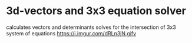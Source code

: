 # 3d-vectors and 3x3 equation solver
calculates vectors and determinants
solves for the intersection of 3x3 system of equations
https://i.imgur.com/dRLn3jN.gifv
